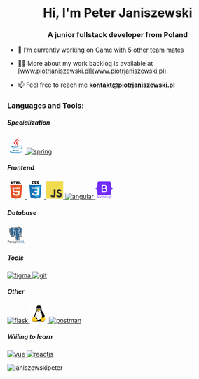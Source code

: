 <h1 align="center">Hi, I'm Peter Janiszewski</h1>
<h3 align="center">A junior fullstack developer from Poland</h3>




- 🔭 I’m currently working on [Game with 5 other team mates](https://github.com/piotrmludzik/GeekOfPlanets)

- 👨‍💻 More about my work backlog is  available at [www.piotrjaniszewski.pl](www.piotrjaniszewski.pl)

- 📫 Feel free to reach me **kontakt@piotrjaniszewski.pl**


<h3 align="left">Languages and Tools:</h3>
<p align="left">
  <h5 align="left">Specialization</h5>
  <p>
    <a href="https://www.java.com" target="_blank"> <img src="https://raw.githubusercontent.com/devicons/devicon/master/icons/java/java-original.svg" alt="java" width="40"           height="40"/> </a>
    <a href="https://spring.io/" target="_blank"> <img src="https://www.vectorlogo.zone/logos/springio/springio-icon.svg" alt="spring" width="40" height="40"/> </a>
  </p>
  
  <h5 align="left">Frontend</h5>
    <p>
      <a href="https://www.w3.org/html/" target="_blank"> <img src="https://raw.githubusercontent.com/devicons/devicon/master/icons/html5/html5-original-wordmark.svg"                  alt="html5" width="40" height="40"/> </a>
      <a href="https://www.w3schools.com/css/" target="_blank"> <img src="https://raw.githubusercontent.com/devicons/devicon/master/icons/css3/css3-original-wordmark.svg"              alt="css3" width="40" height="40"/> </a>
       <a href="https://developer.mozilla.org/en-US/docs/Web/JavaScript" target="_blank">
         <img src="https://raw.githubusercontent.com/devicons/devicon/master/icons/javascript/javascript-original.svg" alt="javascript" width="40" height="40"/> </a>
       <a href="https://angular.io" target="_blank"> <img src="https://cdn.worldvectorlogo.com/logos/angular-icon.svg" alt="angular" width="40" height="40"/> </a>
       <a href="https://getbootstrap.com" target="_blank"> <img src="https://raw.githubusercontent.com/devicons/devicon/master/icons/bootstrap/bootstrap-plain-wordmark.svg"            alt="bootstrap" width="40" height="40"/> </a>
     </p>
  
  <h5 align="left">Database</h5>
  <p>
      <a href="https://www.postgresql.org" target="_blank">
        <img src="https://raw.githubusercontent.com/devicons/devicon/master/icons/postgresql/postgresql-original-wordmark.svg" alt="postgresql" width="40" height="40"/></a>
    </p>
  
  <h5 align="left">Tools</h5>
    <p>
      <a href="https://www.figma.com/" target="_blank"> <img src="https://www.vectorlogo.zone/logos/figma/figma-icon.svg" alt="figma" width="40" height="40"/> </a> 
      <a href="https://git-scm.com/" target="_blank"> <img src="https://www.vectorlogo.zone/logos/git-scm/git-scm-icon.svg" alt="git" width="40" height="40"/> </a> 
    </p>
    <h5 align="left">Other</h5>
      <p>
    <a href="https://flask.palletsprojects.com/" target="_blank"> <img src="https://www.vectorlogo.zone/logos/pocoo_flask/pocoo_flask-icon.svg" alt="flask" width="40"                height="40"/> </a>
    <a href="https://www.linux.org/" target="_blank"> <img src="https://raw.githubusercontent.com/devicons/devicon/master/icons/linux/linux-original.svg" alt="linux" width="40"      height="40"/> </a>
    </a> <a href="https://postman.com" target="_blank"> <img src="https://www.vectorlogo.zone/logos/getpostman/getpostman-icon.svg" alt="postman" width="40" height="40"/> </a>
  </p>
    <h5 align="left">Wiiling to learn</h5>
    <p>
      <a href="https://vuejs.org/" target="_blank"> <img src="https://vuejs.org/images/logo.png" alt="vue" width="40"height="40"/> </a>
      <a href="https://reactjs.org/" target="_blank"> <img src="https://www.devnews.pl/wp-content/uploads/2020/08/react-logo.jpg" alt="reactjs" width="40"height="40"/> </a>
  </p>
<p align="left">
  <img src="https://komarev.com/ghpvc/?username=janiszewskipeter&label=Profile%20views&color=0e75b6&style=flat" alt="janiszewskipeter" /> 
</p>
